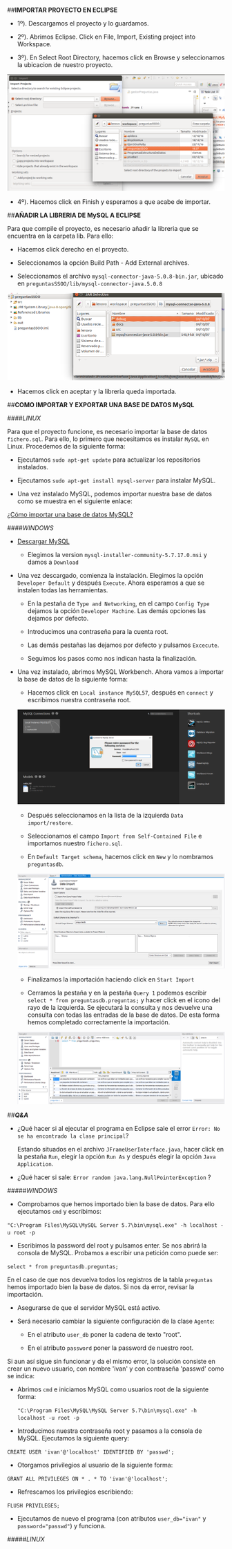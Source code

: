 ##**IMPORTAR PROYECTO EN ECLIPSE**

- 1º). Descargamos el proyecto y lo guardamos.

- 2º). Abrimos Eclipse. Click en File, Import, Existing project into Workspace.

- 3º). En Select Root Directory, hacemos click en Browse y seleccionamos la ubicacion de nuestro proyecto.

![importarProyecto](importarProyecto.png)

- 4º). Hacemos click en Finish y esperamos a que acabe de importar.


##**AÑADIR LA LIBRERIA DE MySQL A ECLIPSE**

Para que compile el proyecto, es necesario añadir la libreria que se encuentra en la carpeta lib. Para ello:

- Hacemos click derecho en el proyecto.

- Seleccionamos la opción Build Path - Add External archives.

- Seleccionamos el archivo `mysql-connector-java-5.0.8-bin.jar`, ubicado en `preguntasSSOO/lib/mysql-connector-java.5.0.8`

![libreria](libreria.png)

- Hacemos click en aceptar y la libreria queda importada.

##**COMO IMPORTAR Y EXPORTAR UNA BASE DE DATOS MySQL**

####*LINUX*

Para que el proyecto funcione, es necesario importar la base de datos `fichero.sql`. Para ello, lo primero que necesitamos es instalar `MySQL` en Linux. Procedemos de la siguiente forma:

- Ejecutamos `sudo apt-get update` para actualizar los repositorios instalados.

- Ejecutamos `sudo apt-get install mysql-server` para instalar MySQL.

- Una vez instalado MySQL, podemos importar nuestra base de datos como se muestra en el siguiente enlace:

[¿Cómo importar una base de datos MySQL?](https://gist.github.com/kamikaze-lab/98e901d961db59fd0db8)

####*WINDOWS*

- [Descargar MySQL](http://dev.mysql.com/downloads/installer/)

  - Elegimos la version `mysql-installer-community-5.7.17.0.msi` y damos a `Download`

- Una vez descargado, comienza la instalación. Elegimos la opción `Developer Default` y después `Execute`. Ahora esperamos a que se instalen todas las herramientas. 
  - En la pestaña de `Type and Networking`, en el campo `Config Type` dejamos la opción `Developer Machine`. Las demás opciones las dejamos por defecto. 
  
  - Introducimos una contraseña para la cuenta root. 
  
  - Las demás pestañas las dejamos por defecto y pulsamos `Excecute`.
  
  - Seguimos los pasos como nos indican hasta la finalización.

- Una vez instalado, abrimos MySQL Workbench. Ahora vamos a importar la base de datos de la siguiente forma:

  - Hacemos click en `Local instance MySQL57`, después en `connect` y escribimos nuestra contraseña root. 
  
  ![paso1](Paso1_Windows.PNG)
  
  - Después seleccionamos en la lista de la izquierda `Data import/restore`. 
  
  - Seleccionamos el campo `Import from Self-Contained File` e importamos nuestro `fichero.sql`.
  
  - En `Default Target schema`, hacemos click en `New` y lo nombramos `preguntasdb`. 
  
  ![paso2](Paso2_Windows.PNG)
  
  - Finalizamos la importación haciendo click en `Start Import`
  
  - Cerramos la pestaña y en la pestaña `Query 1` podemos escribir `select * from preguntasdb.preguntas;` y hacer click en el icono del rayo de la izquierda. Se ejecutará la consulta y nos devuelve una consulta con todas las entradas de la base de datos. De esta forma hemos completado correctamente la importación. 
  
  ![paso3](Paso3_Windows.PNG)

##***Q&A***

- ¿Qué hacer si al ejecutar el programa en Eclipse sale el error `Error: No se ha encontrado la clase principal`?

  Estando situados en el archivo `JFrameUserInterface.java`, hacer click en la pestaña `Run`, elegir la opción `Run As` y después elegir la opción `Java Application`.
  
- ¿Qué hacer si sale: `Error random java.lang.NullPointerException` ?

#####*WINDOWS*

  - Comprobamos que hemos importado bien la base de datos. Para ello ejecutamos `cmd` y escribimos:
  
  `"C:\Program Files\MySQL\MySQL Server 5.7\bin\mysql.exe" -h localhost -u root -p`
  
  - Escribimos la password del root y pulsamos enter. Se nos abrirá la consola de MySQL. Probamos a escribir una petición como puede ser:
  
  `select * from preguntasdb.preguntas;`
  
  En el caso de que nos devuelva todos los registros de la tabla `preguntas` hemos importado bien la base de datos. Si nos da error, revisar la importación. 
  
  - Asegurarse de que el servidor MySQL está activo. 
  
  - Será necesario cambiar la siguiente configuración de la clase `Agente`:
  
    - En el atributo `user_db` poner la cadena de texto "root".
    
    - En el atributo `password` poner la password de nuestro root.
    
Si aun así sigue sin funcionar y da el mismo error, la solución consiste en crear un nuevo usuario, con nombre 'ivan' y con contraseña 'passwd' como se indica:

  - Abrimos `cmd` e iniciamos MySQL como usuarios root de la siguiente forma:
  
    `"C:\Program Files\MySQL\MySQL Server 5.7\bin\mysql.exe" -h localhost -u root -p`
    
  - Introducimos nuestra contraseña root y pasamos a la consola de MySQL. Ejecutamos la siguiente query:
  
   `CREATE USER 'ivan'@'localhost' IDENTIFIED BY 'passwd';`
   
  - Otorgamos privilegios al usuario de la siguiente forma:
  
   `GRANT ALL PRIVILEGES ON * . * TO 'ivan'@'localhost';`
   
   - Refrescamos los privilegios escribiendo:
   
   `FLUSH PRIVILEGES;`
   
   - Ejecutamos de nuevo el programa (con atributos `user_db="ivan"` y `password="passwd"`) y funciona.

#####*LINUX*
